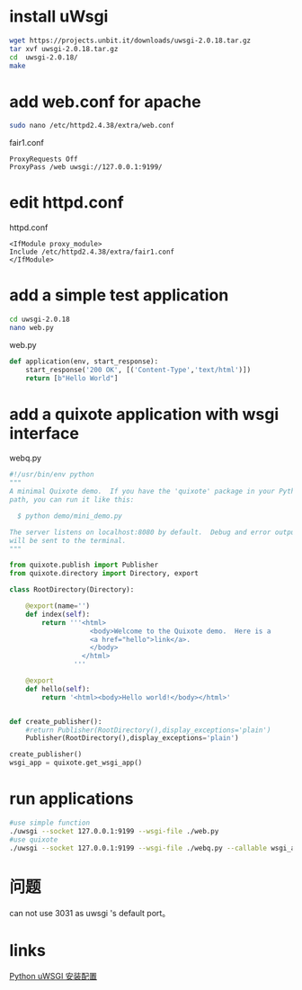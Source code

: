 # install uWsgi
```bash 
wget https://projects.unbit.it/downloads/uwsgi-2.0.18.tar.gz
tar xvf uwsgi-2.0.18.tar.gz 
cd  uwsgi-2.0.18/
make
```

# add web.conf for apache

```bash
sudo nano /etc/httpd2.4.38/extra/web.conf
```

fair1.conf

```
ProxyRequests Off
ProxyPass /web uwsgi://127.0.0.1:9199/
```
# edit httpd.conf

httpd.conf

```
<IfModule proxy_module>
Include /etc/httpd2.4.38/extra/fair1.conf
</IfModule>
```

# add a simple test application
```bash
cd uwsgi-2.0.18
nano web.py
```

web.py
```python
def application(env, start_response):
    start_response('200 OK', [('Content-Type','text/html')])
    return [b"Hello World"]
```

# add a quixote application with wsgi interface

webq.py  
``` python
#!/usr/bin/env python
"""
A minimal Quixote demo.  If you have the 'quixote' package in your Python
path, you can run it like this:

  $ python demo/mini_demo.py

The server listens on localhost:8080 by default.  Debug and error output
will be sent to the terminal.
"""

from quixote.publish import Publisher
from quixote.directory import Directory, export

class RootDirectory(Directory):

    @export(name='')
    def index(self):
        return '''<html>
                    <body>Welcome to the Quixote demo.  Here is a
                    <a href="hello">link</a>.
                    </body>
                  </html>
                '''

    @export
    def hello(self):
        return '<html><body>Hello world!</body></html>'


def create_publisher():
    #return Publisher(RootDirectory(),display_exceptions='plain')
    Publisher(RootDirectory(),display_exceptions='plain')

create_publisher()
wsgi_app = quixote.get_wsgi_app()
```
# run applications
```bash
#use simple function
./uwsgi --socket 127.0.0.1:9199 --wsgi-file ./web.py
#use quixote
./uwsgi --socket 127.0.0.1:9199 --wsgi-file ./webq.py --callable wsgi_app --master --processes 4
```

# 问题
can not use 3031 as uwsgi 's default port。

# links
[Python uWSGI 安装配置](https://m.runoob.com/python3/python-uwsgi.html)